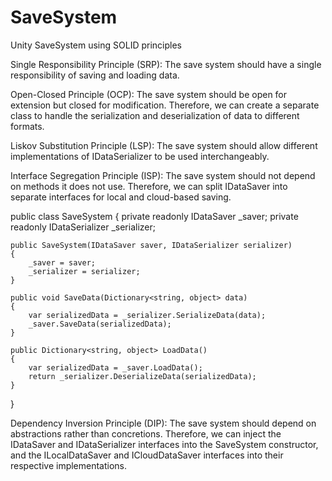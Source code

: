 # SaveSystem
Unity SaveSystem using SOLID principles

Single Responsibility Principle (SRP):
The save system should have a single responsibility of saving and loading data.

Open-Closed Principle (OCP):
The save system should be open for extension but closed for modification. Therefore, we can create a separate class to handle the serialization and deserialization of data to different formats.

Liskov Substitution Principle (LSP):
The save system should allow different implementations of IDataSerializer to be used interchangeably.

Interface Segregation Principle (ISP):
The save system should not depend on methods it does not use. Therefore, we can split IDataSaver into separate interfaces for local and cloud-based saving.

public class SaveSystem
{
    private readonly IDataSaver _saver;
    private readonly IDataSerializer _serializer;

    public SaveSystem(IDataSaver saver, IDataSerializer serializer)
    {
        _saver = saver;
        _serializer = serializer;
    }

    public void SaveData(Dictionary<string, object> data)
    {
        var serializedData = _serializer.SerializeData(data);
        _saver.SaveData(serializedData);
    }

    public Dictionary<string, object> LoadData()
    {
        var serializedData = _saver.LoadData();
        return _serializer.DeserializeData(serializedData);
    }
}

Dependency Inversion Principle (DIP):
The save system should depend on abstractions rather than concretions. Therefore, we can inject the IDataSaver and IDataSerializer interfaces into the SaveSystem constructor, and the ILocalDataSaver and ICloudDataSaver interfaces into their respective implementations.
